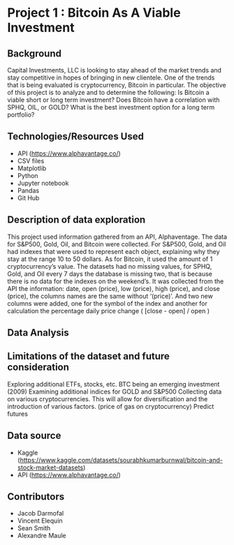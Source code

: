 # Project 1 : Bitcoin As A Viable Investment
	
## Background
Capital Investments, LLC is looking to stay ahead of the market trends and stay competitive in hopes of bringing in new clientele. One of the trends that is being evaluated is cryptocurrency, Bitcoin in particular. The objective of this project is to analyze and to determine the following: 
Is Bitcoin a viable short or long term investment? 
Does Bitcoin have a correlation with SPHQ, OIL, or GOLD?
What is the best investment option for a long term portfolio?

## Technologies/Resources Used
* API (https://www.alphavantage.co/)
* CSV files 
* Matplotlib 
* Python 
* Jupyter notebook
* Pandas 
* Git Hub

## Description of data exploration
This project used information gathered from an API, Alphaventage. The data for S&P500, Gold, Oil, and Bitcoin were collected. For S&P500, Gold, and Oil had indexes that were used to represent each object, explaining why they stay at the range 10 to 50 dollars. As for Bitcoin, it used the amount of 1 cryptocurrency’s value. The datasets had no missing values, for SPHQ, Gold, and Oil every 7 days the database is missing two, that is because there is no data for the indexes on the weekend’s. 
It was collected from the API the information: date, open (price), low (price), high (price), and close (price), the columns names are the same without ‘(price)’. And two new columns were added, one for the symbol of the index and another for calculation the percentage daily price change ( [close - open] / open )

## Data Analysis

## Limitations of the dataset and future consideration
Exploring additional ETFs, stocks, etc.
BTC being an emerging investment (2009) 
Examining additional indices for GOLD and S&P500
Collecting data on various cryptocurrencies. This will allow for diversification and the introduction of various factors. (price of gas on cryptocurrency)
Predict futures 


## Data source
* Kaggle (https://www.kaggle.com/datasets/sourabhkumarburnwal/bitcoin-and-stock-market-datasets)
* API (https://www.alphavantage.co/)

## Contributors
* Jacob Darmofal
* Vincent Elequin
* Sean Smith
* Alexandre Maule
